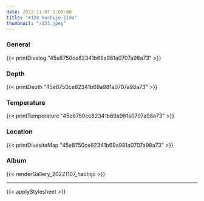 ```yaml
---
date: 2022-11-07 1:00:00
title: "#133 Hachijo-jima"
thumbnail: "/133.jpeg"
---
```


### General

{{< printDivelog "45e8750ce82341b69a981a0707a98a73" >}}

### Depth

{{< printDepth "45e8750ce82341b69a981a0707a98a73" >}}

### Temperature

{{< printTemperature "45e8750ce82341b69a981a0707a98a73" >}}

### Location

{{< printDivesiteMap "45e8750ce82341b69a981a0707a98a73" >}}

### Album

{{< renderGallery_20221107_hachijo >}}

---

{{< applyStylesheet >}}
